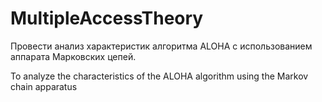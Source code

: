 # MultipleAccessTheory

Провести анализ характеристик алгоритма ALOHA с использованием аппарата Марковских цепей.

To analyze the characteristics of the ALOHA algorithm using the Markov chain apparatus
